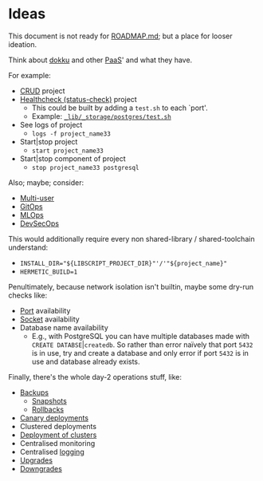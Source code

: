 Ideas
=====

This document is not ready for [ROADMAP.md](ROADMAP.md); but a place for looser ideation.

Think about [dokku](https://dokku.com) and other [PaaS](https://en.wikipedia.org/wiki/Platform_as_a_service)' and what they have.

For example:

- [CRUD](https://en.wikipedia.org/wiki/Create,_read,_update_and_delete) project
- [Healthcheck (status-check)](https://en.wikipedia.org/wiki/Network_monitoring) project
  - This could be built by adding a `test.sh` to each `port'.
  - Example: [`_lib/_storage/postgres/test.sh`](https://github.com/SamuelMarks/libscript/blob/master/_lib/_storage/postgres/test.sh)
- See logs of project
  - `logs -f project_name33`
- Start|stop project
  - `start project_name33`
- Start|stop component of project
  - `stop project_name33 postgresql`

Also; maybe; consider:
- [Multi-user](https://en.wikipedia.org/wiki/Multi-user_software)
- [GitOps](https://about.gitlab.com/topics/gitops/)
- [MLOps](https://en.wikipedia.org/wiki/MLOps)
- [DevSecOps](https://en.wikipedia.org/wiki/DevSecOps)

This would additionally require every non shared-library / shared-toolchain understand:
- `INSTALL_DIR="${LIBSCRIPT_PROJECT_DIR}"'/'"${project_name}"`
- `HERMETIC_BUILD=1`

Penultimately, because network isolation isn't builtin, maybe some dry-run checks like:
- [Port](https://en.wikipedia.org/wiki/Port_(computer_networking)) availability
- [Socket](https://en.wikipedia.org/wiki/Unix_domain_socket) availability
- Database name availability
  - E.g., with PostgreSQL you can have multiple databases made with `CREATE DATABSE`|`createdb`. So rather than error naïvely that port `5432` is in use, try and create a database and only error if port `5432` is in use and database already exists. 

Finally, there's the whole day-2 operations stuff, like:
- [Backups](https://en.wikipedia.org/wiki/Backup)
  - [Snapshots](https://en.wikipedia.org/wiki/Snapshot_(computer_storage))
  - [Rollbacks](https://en.wikipedia.org/wiki/Rollback_(data_management))
- [Canary deployments](https://en.wikipedia.org/wiki/Feature_toggle#Canary_release)
- Clustered deployments
- [Deployment of clusters](https://en.wikipedia.org/wiki/Computer_cluster)
- Centralised monitoring
- Centralised [logging](https://en.wikipedia.org/wiki/Logging_(computing))
- [Upgrades](https://en.wikipedia.org/wiki/Upgrade)
- [Downgrades](https://en.wikipedia.org/wiki/Downgrade)
